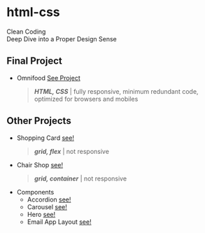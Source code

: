 # html-css
Clean Coding <br>
Deep Dive into a Proper Design Sense <br>

## Final Project
* Omnifood [See Project](https://omnifood-meals-ai.netlify.app/)
  > ***HTML, CSS*** | fully responsive, minimum redundant code, optimized for browsers and mobiles

## Other Projects
* Shopping Card [see!](https://strong-dragon-f6ad42.netlify.app/)
  >***grid, flex*** | not responsive
* Chair Shop [see!](https://vocal-eclair-488959.netlify.app/)
  > ***grid, container*** | not responsive
* Components
  - Accordion [see!](https://astounding-cranachan-7887d7.netlify.app)
  - Carousel [see!](https://gentle-brioche-64167a.netlify.app)
  - Hero [see!](https://magenta-selkie-f7f2a7.netlify.app)
  - Email App Layout [see!](https://celebrated-youtiao-e519c7.netlify.app)
